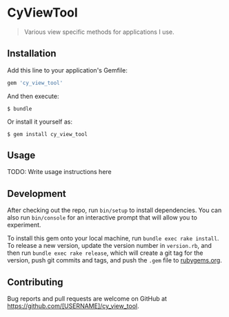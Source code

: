 # CyViewTool

> Various view specific methods for applications I use.

## Installation

Add this line to your application's Gemfile:

```ruby
gem 'cy_view_tool'
```

And then execute:

    $ bundle

Or install it yourself as:

    $ gem install cy_view_tool

## Usage

TODO: Write usage instructions here

## Development

After checking out the repo, run `bin/setup` to install dependencies. You can also run `bin/console` for an interactive prompt that will allow you to experiment.

To install this gem onto your local machine, run `bundle exec rake install`. To release a new version, update the version number in `version.rb`, and then run `bundle exec rake release`, which will create a git tag for the version, push git commits and tags, and push the `.gem` file to [rubygems.org](https://rubygems.org).

## Contributing

Bug reports and pull requests are welcome on GitHub at https://github.com/[USERNAME]/cy_view_tool.

